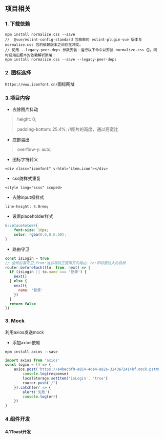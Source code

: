 ## 项目相关

### 1. 下载依赖

```
npm install normalize.css --save
//  @vue/eslint-config-standard 包依赖的 eslint-plugin-vue 版本与 normalize.css 包的依赖版本之间存在冲突。
// 使用 --legacy-peer-deps 参数安装：运行以下命令以安装 normalize.css 包，同时启用旧版本的依赖解析策略：
npm install normalize.css --save --legacy-peer-deps

```

### 2. 图标选择

`https://www.iconfont.cn/`图标网址

### 3.项目内容

-  去除图片抖动

> height: 0;
>
> padding-bottom: 25.4%; //图片的高度，通过高宽比

- 底部溢出

> overflow-y: auto;

- 图标字符转义

`<div class="iconfont" v-html="item.icon"></div>`

- css防样式重复

`<style lang="scss" scoped>`

- 去除input框样式

`line-height: 4.8rem;`

- 设置placeholder样式

```scss
&::placeholder{
    font-size: 16px;
    color: rgba(0,0,0,0.50);
}
```

- 路由守卫

```javascript
const isLogin = true
// 全局前置守卫,from:当前导航正要离开的路由、to:即将要进入的目标
router.beforeEach((to, from, next) => {
  if (isLogin || to.name === '登录') {
    next()
  } else {
    next({
      name: '登录'
    })
  }
  return false
})
```



### 3. Mock

利用axios发送mock

- 添加axios依赖

`npm install axios --save`

```javascript
import axios from 'axios' 
const login = () => {
    axios.post('https://e4becbf9-e854-4de4-a82a-3243a72414bf.mock.pstmn.io/api/login', data).then(response => {
        console.log(response)
        localStorage.setItem('isLogin', 'true')
        router.push('/')
    }).catch(err => {
        alert('失败')
        console.log(err)
    })
}
```



### 4.组件开发

####  4.1Toast开发



